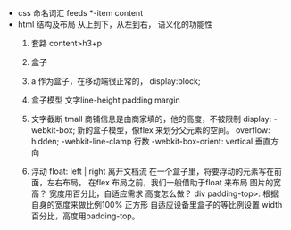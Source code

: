 - css 命名词汇
  feeds *-item  content
- html 结构及布局
  从上到下，从左到右， 语义化的功能性
  1. 套路
  content>h3+p
  2. 盒子
  3. a 作为盒子，在移动端很正常的，
  display:block;
  4. 盒子模型
  文字line-height padding margin
  5. 文字截断
  tmall 商铺信息是由商家填的，他的高度，不被限制
  display: -webkit-box; 新的盒子模型，像flex 来划分父元素的空间。
  overflow: hidden;
  -webkit-line-clamp 行数
  -webkit-box-orient: vertical 垂直方向

  6. 浮动 float: left | right
  离开文档流
  在一个盒子里，将要浮动的元素写在前面，左右布局，
  在flex 布局之前，我们一般借助于float 来布局
  图片的宽高？ 宽度用百分比，自适应需求
  高度怎么做？ div padding-top>: 根据自身的宽度来做比例100% 正方形
  自适应设备里盒子的等比例设置 width 百分比，高度用padding-top。